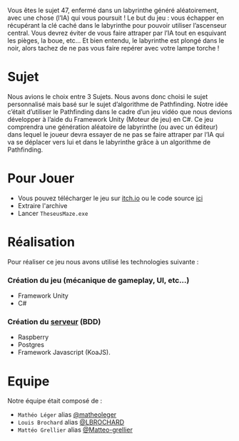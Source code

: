 Vous êtes le sujet 47, enfermé dans un labyrinthe généré aléatoirement, avec une chose (l’IA) qui vous poursuit ! Le but du jeu : vous échapper en récupérant la clé caché dans le labyrinthe pour pouvoir utiliser l’ascenseur central. Vous devrez éviter de vous faire attraper par l’IA tout en esquivant les pièges, la boue, etc… Et bien entendu, le labyrinthe est plongé dans le noir, alors tachez de ne pas vous faire repérer avec votre lampe torche !

# Sujet
Nous avions le choix entre 3 Sujets.
Nous avons donc choisi le sujet personnalisé mais basé sur le sujet d’algorithme de Pathfinding. Notre idée c’était d’utiliser le Pathfinding dans le cadre d’un jeu vidéo que nous devions développer à l’aide du Framework Unity (Moteur de jeu) en C#. Ce jeu comprendra une génération aléatoire de labyrinthe (ou avec un éditeur) dans lequel le joueur devra essayer de ne pas se faire attraper par l’IA qui va se déplacer vers lui et dans le labyrinthe grâce à un algorithme de Pathfinding.

# Pour Jouer
- Vous pouvez télécharger le jeu sur [itch.io](https://chav.itch.io/theseus-maze) ou le code source [ici]()
- Extraire l'archive
- Lancer ``TheseusMaze.exe``

# Réalisation
Pour réaliser ce jeu nous avons utilisé les technologies suivante :
### Création du jeu (mécanique de gameplay, UI, etc…)
- Framework Unity
- C#

### Création du [serveur](https://github.com/Matteo-Grellier/TheseusMazeDatabase) (BDD)
- Raspberry
- Postgres
- Framework Javascript (KoaJS).

# Equipe
Notre équipe était composé de :
- ``Mathéo Léger`` alias [@matheoleger](https://github.com/matheoleger)
- ``Louis Brochard`` alias [@LBROCHARD](https://github.com/LBROCHARD)
- ``Mattéo Grellier`` alias [@Matteo-grellier](https://github.com/Matteo-Grellier)

